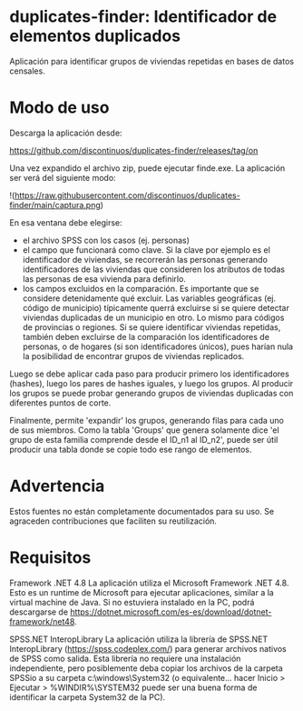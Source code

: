 # duplicates-finder: Identificador de elementos duplicados
Aplicación para identificar grupos de viviendas repetidas en bases de datos censales.

# Modo de uso

Descarga la aplicación desde:

https://github.com/discontinuos/duplicates-finder/releases/tag/on

Una vez expandido el archivo zip, puede ejecutar finde.exe. La aplicación ser verá del siguiente modo:

!(https://raw.githubusercontent.com/discontinuos/duplicates-finder/main/captura.png)

En esa ventana debe elegirse:
- el archivo SPSS con los casos (ej. personas)
- el campo que funcionará como clave. Si la clave por ejemplo es el identificador de viviendas, se recorrerán las personas generando identificadores de las viviendas que consideren los atributos de todas las personas de esa vivienda para definirlo.
- los campos excluidos en la comparación. Es importante que se considere detenidamente qué excluir. Las variables geográficas (ej. código de municipio) típicamente querrá excluirse si se quiere detectar viviendas duplicadas de un municipio en otro. Lo mismo para códigos de provincias o regiones. Si se quiere identificar viviendas repetidas, también deben excluirse de la comparación los identificadores de personas, o de hogares (si son identificadores únicos), pues harían nula la posibilidad de encontrar grupos de viviendas replicados. 

Luego se debe aplicar cada paso para producir primero los identificadores (hashes), luego los pares de hashes iguales, y luego los grupos. Al producir los grupos se puede probar generando grupos de viviendas duplicadas con diferentes puntos de corte.

Finalmente, permite 'expandir' los grupos, generando filas para cada uno de sus miembros. Como la tabla 'Groups' que genera solamente dice 'el grupo de esta familia comprende desde el ID_n1 al ID_n2', puede ser útil producir una tabla donde se copie todo ese rango de elementos. 

# Advertencia

Estos fuentes no están completamente documentados para su uso. Se agraceden contribuciones que faciliten su reutilización.

# Requisitos

Framework .NET 4.8
La aplicación utiliza el Microsoft Framework .NET 4.8. Esto es un runtime de Microsoft para ejecutar aplicaciones, similar a la virtual machine de Java. Si no estuviera instalado en la PC, podrá descargarse de https://dotnet.microsoft.com/es-es/download/dotnet-framework/net48.

SPSS.NET InteropLibrary 
La aplicación utiliza la librería de SPSS.NET InteropLibrary (https://spss.codeplex.com/) para generar archivos nativos de SPSS como salida. Esta librería no requiere una instalación independiente, pero posiblemente deba copiar los archivos de la carpeta SPSSio a su carpeta c:\windows\System32 (o equivalente... hacer Inicio > Ejecutar > %WINDIR%\SYSTEM32 <enter> puede ser una buena forma de identificar la carpeta System32 de la PC).
